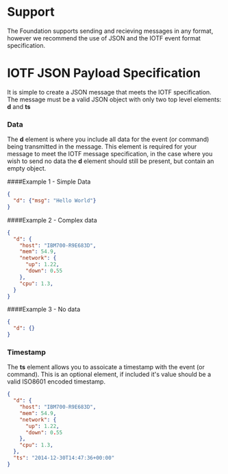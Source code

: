 # Support
The Foundation supports sending and recieving messages in any format, however we recommend the use of JSON and 
the IOTF event format specification.

# IOTF JSON Payload Specification
It is simple to create a JSON message that meets the IOTF specification.  The message must be a valid JSON object with only 
two top level elements:  **d** and **ts**

### Data
The **d** element is where you include all data for the event (or command) being transmitted in the message.  This element is required for your message to meet 
the IOTF message specification, in the case where you wish to send no data the **d** element should still be present, but contain an empty object.

####Example 1 - Simple Data
```json
{
  "d": {"msg": "Hello World"}
}
```


####Example 2 - Complex data
```json
{
  "d": {
    "host": "IBM700-R9E683D", 
    "mem": 54.9, 
    "network": {
      "up": 1.22, 
      "down": 0.55
    },
    "cpu": 1.3, 
  }
}
```

####Example 3 - No data
```json
{
  "d": {}
}
```


### Timestamp
The **ts** element allows you to assoicate a timestamp with the event (or command).  This is an optional element, if included it's value should be a valid ISO8601 encoded timestamp.

```json
{
  "d": {
    "host": "IBM700-R9E683D", 
    "mem": 54.9, 
    "network": {
      "up": 1.22, 
      "down": 0.55
    },
    "cpu": 1.3, 
  },
  "ts": "2014-12-30T14:47:36+00:00"
}
```



